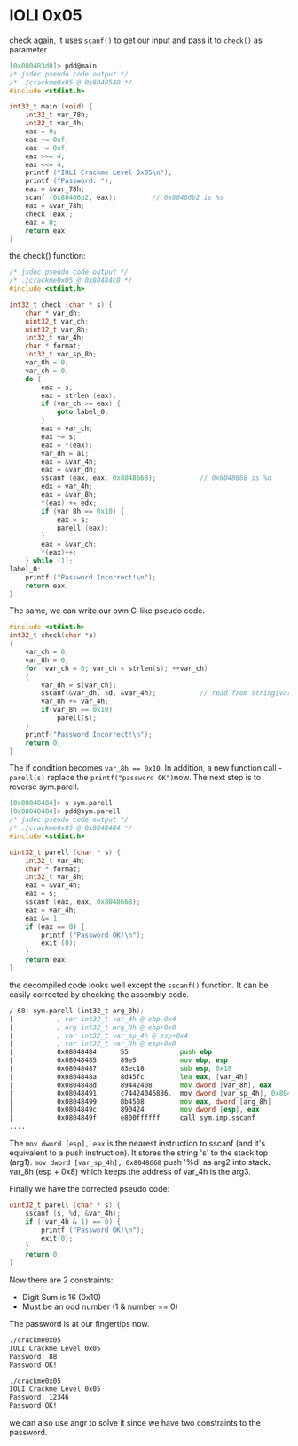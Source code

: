 IOLI 0x05
=========

check again, it uses `scanf()` to get our input and pass it to `check()` as parameter.

```C
[0x080483d0]> pdd@main
/* jsdec pseudo code output */
/* ./crackme0x05 @ 0x8048540 */
#include <stdint.h>

int32_t main (void) {
    int32_t var_78h;
    int32_t var_4h;
    eax = 0;
    eax += 0xf;
    eax += 0xf;
    eax >>= 4;
    eax <<= 4;
    printf ("IOLI Crackme Level 0x05\n");
    printf ("Password: ");
    eax = &var_78h;
    scanf (0x80486b2, eax);			// 0x80486b2 is %s
    eax = &var_78h;
    check (eax);
    eax = 0;
    return eax;
}
```

the check() function:

```C
/* jsdec pseudo code output */
/* ./crackme0x05 @ 0x80484c8 */
#include <stdint.h>

int32_t check (char * s) {
    char * var_dh;
    uint32_t var_ch;
    uint32_t var_8h;
    int32_t var_4h;
    char * format;
    int32_t var_sp_8h;
    var_8h = 0;
    var_ch = 0;
    do {
        eax = s;
        eax = strlen (eax);
        if (var_ch >= eax) {
            goto label_0;
        }
        eax = var_ch;
        eax += s;
        eax = *(eax);
        var_dh = al;
        eax = &var_4h;
        eax = &var_dh;
        sscanf (eax, eax, 0x8048668);			// 0x8048668 is %d
        edx = var_4h;
        eax = &var_8h;
        *(eax) += edx;
        if (var_8h == 0x10) {
            eax = s;
            parell (eax);
        }
        eax = &var_ch;
        *(eax)++;
    } while (1);
label_0:
    printf ("Password Incorrect!\n");
    return eax;
}
```

The same, we can write our own C-like pseudo code.

```C
#include <stdint.h>
int32_t check(char *s)
{
    var_ch = 0;
    var_8h = 0;
    for (var_ch = 0; var_ch < strlen(s); ++var_ch)
    {
        var_dh = s[var_ch];
        sscanf(&var_dh, %d, &var_4h);			// read from string[var_ch], store to var_4h
        var_8h += var_4h;
        if(var_8h == 0x10)
            parell(s);
    }
    printf("Password Incorrect!\n");
    return 0;
}
```

The if condition becomes `var_8h == 0x10`. In addition, a new function call - `parell(s)` replace the `printf("password OK")`now. The next step is to reverse sym.parell.

```C
[0x08048484]> s sym.parell
[0x08048484]> pdd@sym.parell
/* jsdec pseudo code output */
/* ./crackme0x05 @ 0x8048484 */
#include <stdint.h>

uint32_t parell (char * s) {
    int32_t var_4h;
    char * format;
    int32_t var_8h;
    eax = &var_4h;
    eax = s;
    sscanf (eax, eax, 0x8048668);
    eax = var_4h;
    eax &= 1;
    if (eax == 0) {
        printf ("Password OK!\n");
        exit (0);
    }
    return eax;
}
```

the decompiled code looks well except the `sscanf()` function. It can be easily corrected by checking the assembly code.

```asm
/ 68: sym.parell (int32_t arg_8h);
|           ; var int32_t var_4h @ ebp-0x4
|           ; arg int32_t arg_8h @ ebp+0x8
|           ; var int32_t var_sp_4h @ esp+0x4
|           ; var int32_t var_8h @ esp+0x8
|           0x08048484      55             push ebp
|           0x08048485      89e5           mov ebp, esp
|           0x08048487      83ec18         sub esp, 0x18
|           0x0804848a      8d45fc         lea eax, [var_4h]
|           0x0804848d      89442408       mov dword [var_8h], eax
|           0x08048491      c74424046886.  mov dword [var_sp_4h], 0x8048668 ; [0x8048668:4]=0x50006425 %d
|           0x08048499      8b4508         mov eax, dword [arg_8h]
|           0x0804849c      890424         mov dword [esp], eax
|           0x0804849f      e800ffffff     call sym.imp.sscanf         ; int sscanf(const char *s, const char *format,   ...)
....
```

The `mov dword [esp], eax` is the nearest instruction to sscanf (and it's equivalent to a push instruction). It stores the string 's' to the stack top (arg1).  `mov dword [var_sp_4h], 0x8048668` push '%d' as arg2 into stack. var_8h (esp + 0x8) which keeps the address of var_4h is the arg3.

Finally we have the corrected pseudo code:

```C
uint32_t parell (char * s) {
    sscanf (s, %d, &var_4h);
    if ((var_4h & 1) == 0) {
        printf ("Password OK!\n");
        exit(0);
    }
    return 0;
}
```

Now there are 2 constraints:

* Digit Sum is 16 (0x10)
* Must be an odd number (1 & number == 0)

The password is at our fingertips now.

```bash
./crackme0x05
IOLI Crackme Level 0x05
Password: 88
Password OK!

./crackme0x05
IOLI Crackme Level 0x05
Password: 12346
Password OK!
```

we can also use angr to solve it since we have two constraints to the password.
